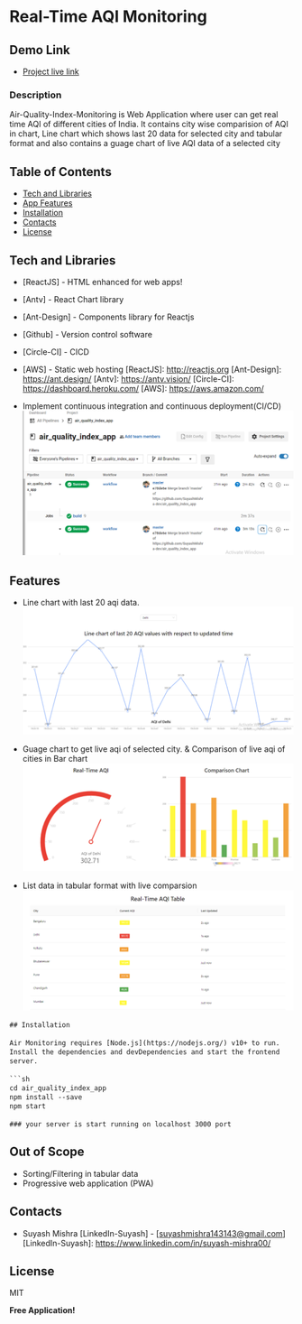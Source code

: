 # Real-Time AQI Monitoring 

## Demo Link 
* [Project live link](http://aqibucketdata.s3-website-us-east-1.amazonaws.com/)


### Description 
Air-Quality-Index-Monitoring is Web Application where user can get real time AQI of different cities of India.
It contains city wise comparision of AQI in chart, Line chart which shows last 20 data for selected city and tabular format and also contains a guage chart of live AQI data of a selected city

## Table of Contents


  * [Tech and Libraries](#techandlibraries)
  * [App Features](#features)
  * [Installation](#installation)
  * [Contacts](#contacts)
  * [License](#license)



## Tech and Libraries

- [ReactJS] - HTML enhanced for web apps!
- [Antv] - React Chart library
- [Ant-Design] - Components library for Reactjs
- [Github] - Version control software
- [Circle-CI] - CICD
- [AWS] - Static web hosting
[ReactJS]: <http://reactjs.org>
[Ant-Design]: <https://ant.design/>
[Antv]: <https://antv.vision/>
[Circle-CI]: <https://dashboard.heroku.com/>
[AWS]: <https://aws.amazon.com/>

- Implement continuous integration and continuous deployment(CI/CD)
 ![AQI comparison Table](https://raw.githubusercontent.com/SuyashMishra-dev/air_quality_index_app/master/cicd.PNG "Table")


## Features

- Line chart with last 20 aqi data.
![Live AQI of Seleceted City](https://raw.githubusercontent.com/SuyashMishra-dev/air_quality_index_app/master/line_chart.PNG "Live AQI")

- Guage chart to get live aqi of selected city. & Comparison of live aqi of cities in Bar chart
 ![Live AQI of Seleceted City & Comparison Chart](https://raw.githubusercontent.com/SuyashMishra-dev/air_quality_index_app/master/comparison_chart.PNG "Live AQI")

- List data in tabular format with live comparsion
 ![AQI comparison Table](https://raw.githubusercontent.com/SuyashMishra-dev/air_quality_index_app/master/table_data.PNG "AQI comparison Table")



```
## Installation

Air Monitoring requires [Node.js](https://nodejs.org/) v10+ to run.
Install the dependencies and devDependencies and start the frontend server.

```sh
cd air_quality_index_app
npm install --save
npm start

### your server is start running on localhost 3000 port
```



## Out of Scope
-  Sorting/Filtering in tabular data
-  Progressive web application (PWA)


## Contacts

- Suyash Mishra [LinkedIn-Suyash] - [<suyashmishra143143@gmail.com>]
[LinkedIn-Suyash]: <https://www.linkedin.com/in/suyash-mishra00/>

## License

MIT

**Free Application!**

 
   
   


